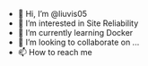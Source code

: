 - 👋 Hi, I’m @liuvis05
- 👀 I’m interested in Site Reliability
- 🌱 I’m currently learning Docker
- 💞️ I’m looking to collaborate on ...
- 📫 How to reach me 

<!---
liuvis05/liuvis05 is a ✨ special ✨ repository because its `README.md` (this file) appears on your GitHub profile.
You can click the Preview link to take a look at your changes.
--->
